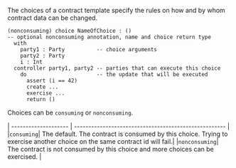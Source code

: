 The choices of a contract template specify the rules on how and by whom contract data can be
changed.

```
(nonconsuming) choice NameOfChoice : ()
-- optional nonconsuming annotation, name and choice return type
  with
    party1 : Party          -- choice arguments
    party2 : Party
    i : Int
  controller party1, party2 -- parties that can execute this choice
    do                      -- the update that will be executed
      assert (i == 42)
      create ...
      exercise ...
      return ()
```

Choices can be `consuming` or `nonconsuming`.

| -------------------- | ----------------------------------------------------- |
|`consuming`| The default. The contract is consumed by this choice. Trying to exercise another choice on the same contract id will fail.|
|`nonconsuming`| The contract is not consumed by this choice and more choices can be exercised. |
